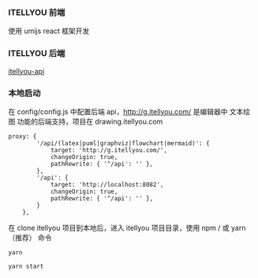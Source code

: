 ### ITELLYOU 前端
使用 umijs react 框架开发
### ITELLYOU 后端
[itellyou-api](https://github.com/itellyou-com/itellyou-api)

### 本地启动

在 config/config.js 中配置后端 api，http://g.itellyou.com/ 是编辑器中 文本绘图 功能的后端支持，项目在 drawing.itellyou.com

```
proxy: {
        '/api/(latex|puml|graphviz|flowchart|mermaid)': {
            target: 'http://g.itellyou.com/',
            changeOrigin: true,
            pathRewrite: { '^/api': '' },
        },
        '/api': {
            target: 'http://localhost:8082',
            changeOrigin: true,
            pathRewrite: { '^/api': '' },
        }
    },
```

在 clone itellyou 项目到本地后，进入 itellyou 项目目录，使用 npm / 或 yarn（推荐） 命令

```
yarn

yarn start
```
